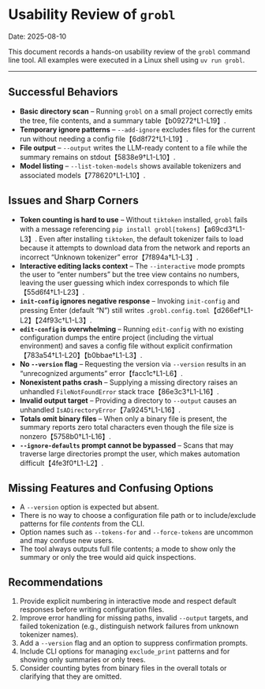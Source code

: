 # Usability Review of `grobl`

Date: 2025-08-10

This document records a hands-on usability review of the `grobl` command line
tool. All examples were executed in a Linux shell using `uv run grobl`.

---

## Successful Behaviors

- **Basic directory scan** – Running `grobl` on a small project correctly emits
  the tree, file contents, and a summary table【b09272†L1-L19】.
- **Temporary ignore patterns** – `--add-ignore` excludes files for the current
  run without needing a config file【6d8f72†L1-L19】.
- **File output** – `--output` writes the LLM-ready content to a file while the
  summary remains on stdout【5838e9†L1-L10】.
- **Model listing** – `--list-token-models` shows available tokenizers and
  associated models【778620†L1-L10】.

## Issues and Sharp Corners

- **Token counting is hard to use** – Without `tiktoken` installed, `grobl`
  fails with a message referencing `pip install grobl[tokens]`【a69cd3†L1-L3】.
  Even after installing `tiktoken`, the default tokenizer fails to load because
  it attempts to download data from the network and reports an incorrect
  “Unknown tokenizer” error【7f894a†L1-L3】.
- **Interactive editing lacks context** – The `--interactive` mode prompts the
  user to “enter numbers” but the tree view contains no numbers, leaving the
  user guessing which index corresponds to which file【55d6f4†L1-L23】.
- **`init-config` ignores negative response** – Invoking `init-config` and
  pressing Enter (default “N”) still writes `.grobl.config.toml`【d266ef†L1-L2】【24f93c†L1-L3】.
- **`edit-config` is overwhelming** – Running `edit-config` with no existing
  configuration dumps the entire project (including the virtual environment) and
  saves a config file without explicit confirmation【783a54†L1-L20】【b0bbae†L1-L3】.
- **No `--version` flag** – Requesting the version via `--version` results in an
  “unrecognized arguments” error【facc1c†L1-L6】.
- **Nonexistent paths crash** – Supplying a missing directory raises an
  unhandled `FileNotFoundError` stack trace【86e3c3†L1-L16】.
- **Invalid output target** – Providing a directory to `--output` causes an
  unhandled `IsADirectoryError`【7a9245†L1-L16】.
- **Totals omit binary files** – When only a binary file is present, the summary
  reports zero total characters even though the file size is nonzero【5758b0†L1-L16】.
- **`--ignore-defaults` prompt cannot be bypassed** – Scans that may traverse
  large directories prompt the user, which makes automation difficult【4fe3f0†L1-L2】.

## Missing Features and Confusing Options

- A `--version` option is expected but absent.
- There is no way to choose a configuration file path or to include/exclude
  patterns for file *contents* from the CLI.
- Option names such as `--tokens-for` and `--force-tokens` are uncommon and may
  confuse new users.
- The tool always outputs full file contents; a mode to show only the summary or
  only the tree would aid quick inspections.

## Recommendations

1. Provide explicit numbering in interactive mode and respect default responses
   before writing configuration files.
2. Improve error handling for missing paths, invalid `--output` targets, and
   failed tokenization (e.g., distinguish network failures from unknown
   tokenizer names).
3. Add a `--version` flag and an option to suppress confirmation prompts.
4. Include CLI options for managing `exclude_print` patterns and for showing
   only summaries or only trees.
5. Consider counting bytes from binary files in the overall totals or clarifying
   that they are omitted.

